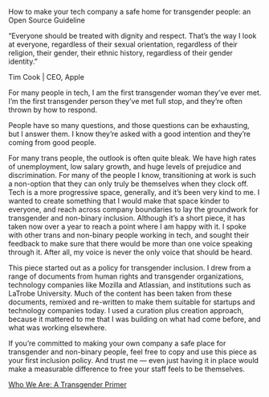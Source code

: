 How to make your tech company a safe home for transgender people: an Open Source Guideline


“Everyone should be treated with dignity and respect. That’s the way I look at everyone, regardless of their sexual orientation, regardless of their religion, their gender, their ethnic history, regardless of their gender identity.”

Tim Cook | CEO, Apple

For many people in tech, I am the first transgender woman they’ve ever met.  I’m the first transgender person they’ve met full stop, and they’re often thrown by how to respond. 

People have so many questions, and those questions can be exhausting, but I answer them. I know they’re asked with a good intention and they’re coming from good people. 

For many trans people, the outlook is often quite bleak. We have high rates of unemployment, low salary growth, and huge levels of prejudice and discrimination. For many of the people I know, transitioning at work is such a non-option that they can only truly be themselves when they clock off. Tech is a more progressive space, generally, and it’s been very kind to me.
I wanted to create something that I would make that space kinder to everyone, and reach across company boundaries to lay the groundwork for transgender and non-binary inclusion. Although it’s a short piece, it has taken now over a year  to reach a point where I am happy with it. I spoke with other trans and non-binary people working in tech, and sought their feedback to make sure that there would be more than one voice speaking through it. After all, my voice is never the only voice that should be heard. 

This piece started out as a policy for transgender inclusion. I drew from a range of documents from human rights and transgender organizations, technology companies like Mozilla and Atlassian, and institutions such as LaTrobe University. Much of the content has been taken from these documents, remixed and re-written to make them suitable for startups and technology companies today. I used a curation plus creation approach, because it mattered to me that I was building on what had come before, and what was working elsewhere. 

If you’re committed to making your own company a safe place for transgender and non-binary people, feel free to copy and use this piece as your first inclusion policy. And trust me — even just having it in place would make a measurable difference to free your staff feels to be themselves. 

[Who We Are: A Transgender Primer](./transgenderprimer)




